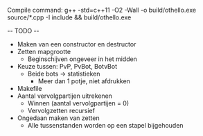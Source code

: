 Compile command:
g++ -std=c++11 -O2 -Wall -o build/othello.exe source/*.cpp -I include && build/othello.exe 

-- TODO --
  - Maken van een constructor en destructor
  - Zetten mapgrootte
    - Beginschijven ongeveer in het midden
  - Keuze tussen: PvP, PvBot, BotvBot
    - Beide bots -> statistieken
      - Meer dan 1 potje, niet afdrukken
  - Makefile
  - Aantal vervolgpartijen uitrekenen
    - Winnen (aantal vervolgpartijen = 0)
    - Vervolgzetten recursief
  - Ongedaan maken van zetten
    - Alle tussenstanden worden op een stapel bijgehouden
  
